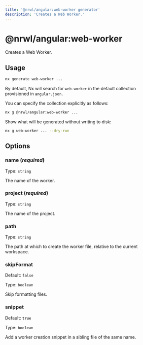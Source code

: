 ```yaml
---
title: '@nrwl/angular:web-worker generator'
description: 'Creates a Web Worker.'
---
```


# @nrwl/angular:web-worker

Creates a Web Worker.

## Usage

```bash
nx generate web-worker ...
```

By default, Nx will search for `web-worker` in the default collection provisioned in `angular.json`.

You can specify the collection explicitly as follows:

```bash
nx g @nrwl/angular:web-worker ...
```

Show what will be generated without writing to disk:

```bash
nx g web-worker ... --dry-run
```

## Options

### name (_**required**_)

Type: `string`

The name of the worker.

### project (_**required**_)

Type: `string`

The name of the project.

### path

Type: `string`

The path at which to create the worker file, relative to the current workspace.

### skipFormat

Default: `false`

Type: `boolean`

Skip formatting files.

### snippet

Default: `true`

Type: `boolean`

Add a worker creation snippet in a sibling file of the same name.
